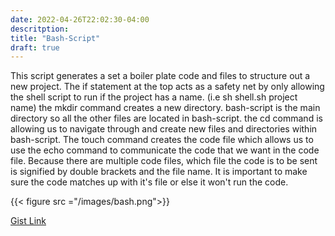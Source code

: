 ```yaml
---
date: 2022-04-26T22:02:30-04:00
descritption:
title: "Bash-Script"
draft: true
---
```


This script generates a set a boiler plate code and files to structure out a new project. The if statement at the top acts as a safety net by only allowing the shell script to run if the project has a name. (i.e sh shell.sh project name) the mkdir command creates a new directory. bash-script is the main directory so all the other files are located in bash-script. the cd command is allowing us to navigate through and create new files and directories within bash-script. The touch command creates the code file which allows us to use the echo command to communicate the code that we want in the code file. Because there are multiple code files, which file the code is to be sent is signified by double brackets and the file name. It is important to make sure the code matches up with it's file or else it won't run the code.

{{< figure src ="/images/bash.png">}}

[Gist Link](https://gist.github.com/dwellings16/ad6dfc9c08df84f04c0bc1d2ed0cc7a4)
